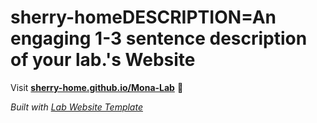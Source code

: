 
# sherry-homeDESCRIPTION=An engaging 1-3 sentence description of your lab.'s Website

Visit **[sherry-home.github.io/Mona-Lab](https://sherry-home.github.io/Mona-Lab)** 🚀

_Built with [Lab Website Template](https://greene-lab.gitbook.io/lab-website-template-docs)_
